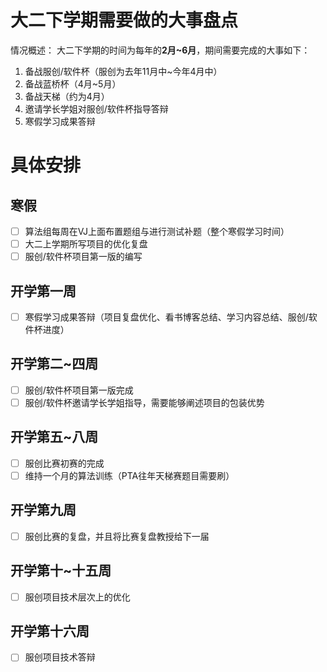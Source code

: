 # 大二下学期需要做的大事盘点
情况概述：
大二下学期的时间为每年的**2月~6月**，期间需要完成的大事如下：

1. 备战服创/软件杯（服创为去年11月中~今年4月中）
2. 备战蓝桥杯（4月~5月）
3. 备战天梯（约为4月）
4. 邀请学长学姐对服创/软件杯指导答辩
5. 寒假学习成果答辩

# 具体安排
## 寒假
- [ ] 算法组每周在VJ上面布置题组与进行测试补题（整个寒假学习时间）
- [ ] 大二上学期所写项目的优化复盘
- [ ] 服创/软件杯项目第一版的编写

## 开学第一周
- [ ] 寒假学习成果答辩（项目复盘优化、看书博客总结、学习内容总结、服创/软件杯进度）

## 开学第二~四周
- [ ] 服创/软件杯项目第一版完成
- [ ] 服创/软件杯邀请学长学姐指导，需要能够阐述项目的包装优势

## 开学第五~八周
- [ ] 服创比赛初赛的完成
- [ ] 维持一个月的算法训练（PTA往年天梯赛题目需要刷）

## 开学第九周
- [ ] 服创比赛的复盘，并且将比赛复盘教授给下一届

## 开学第十~十五周
- [ ] 服创项目技术层次上的优化

## 开学第十六周
- [ ] 服创项目技术答辩
